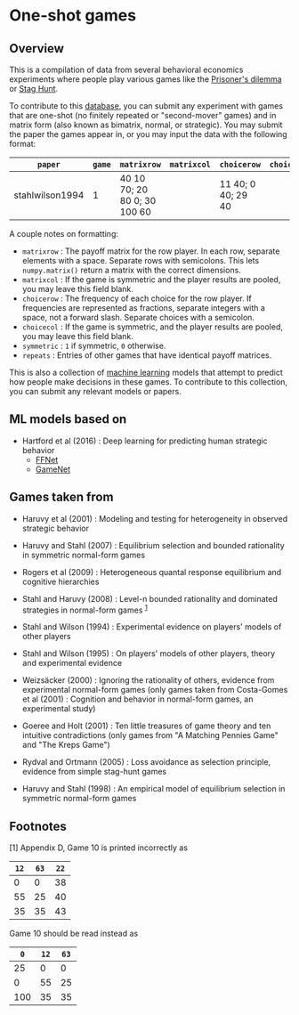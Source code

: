 # One-shot games

## Overview

This is a compilation of data from several behavioral economics experiments where people play various games like the [Prisoner's dilemma](https://en.wikipedia.org/wiki/Prisoner's_dilemma) or [Stag Hunt](https://en.wikipedia.org/wiki/Stag_hunt). 

To contribute to this [database](https://github.com/polomsca/one-shot-games/blob/master/gamesmxn.csv), you can submit any experiment with games that are one-shot (no finitely repeated or "second-mover" games) and in matrix form (also known as bimatrix, normal, or strategic). You may submit the paper the games appear in, or you may input the data with the following format:

`paper` | `game` | `matrixrow` | `matrixcol` | `choicerow` | `choicecol` | `shape` | `symmetric` | `repeats` | `subjects` 
--- | --- | --- | --- | --- | --- | --- | --- | --- | ---
stahlwilson1994 | 1 | 40 10 70; 20 80 0; 30 100 60 | | 11 40; 0 40; 29 40 | | 3 3 | 1 | | 40

A couple notes on formatting:

- `matrixrow` : The payoff matrix for the row player. In each row, separate elements with a space. Separate rows with semicolons. This lets `numpy.matrix()` return a matrix with the correct dimensions.
- `matrixcol` : If the game is symmetric and the player results are pooled, you may leave this field blank.
- `choicerow` : The frequency of each choice for the row player. If frequencies are represented as fractions, separate integers with a space, not a forward slash. Separate choices with a semicolon. 
- `choicecol` : If the game is symmetric, and the player results are pooled, you may leave this field blank.
- `symmetric` : `1` if symmetric, `0` otherwise.
- `repeats` : Entries of other games that have identical payoff matrices.

This is also a collection of [machine learning](https://en.wikipedia.org/wiki/Machine_learning) models that attempt to predict how people make decisions in these games. To contribute to this collection, you can submit any relevant models or papers.

## ML models based on

- Hartford et al (2016) : Deep learning for predicting human strategic behavior
  - [FFNet](https://github.com/polomsca/one-shot-games/blob/master/modelsffnet.ipynb)
  - [GameNet]()

## Games taken from

- Haruvy et al (2001) : Modeling and testing for heterogeneity in observed strategic behavior

- Haruvy and Stahl (2007) : Equilibrium selection and bounded rationality in symmetric normal-form games

- Rogers et al (2009) : Heterogeneous quantal response equilibrium and cognitive hierarchies

- Stahl and Haruvy (2008) : Level-n bounded rationality and dominated strategies in normal-form games <sup>[1](#myfootnote1)</sup>

- Stahl and Wilson (1994) : Experimental evidence on players' models of other players

- Stahl and Wilson (1995) : On players' models of other players, theory and experimental evidence

- Weizsäcker (2000) : Ignoring the rationality of others, evidence from experimental normal-form games (only games taken from Costa-Gomes et al (2001) : Cognition and behavior in normal-form games, an experimental study)

- Goeree and Holt (2001) : Ten little treasures of game theory and ten intuitive contradictions (only games from "A Matching Pennies Game" and "The Kreps Game")

- Rydval and Ortmann (2005) : Loss avoidance as selection principle, evidence from simple stag-hunt games

- Haruvy and Stahl (1998) : An empirical model of equilibrium selection in symmetric normal-form games

## Footnotes

[<a name="myfootnote1">1</a>] Appendix D, Game 10 is printed incorrectly as

`12` | `63` | `22` 
--- | --- | ---
0 | 0 | 38 
55 | 25 | 40 
35 | 35 | 43 

Game 10 should be read instead as

`0` | `12` | `63` 
--- | --- | ---
25 | 0 | 0
0 | 55 | 25 
100 | 35 | 35 
